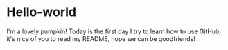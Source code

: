 # Hello-world
I'm a lovely pumpkin!
Today is the first day I try to learn how to use GitHub, it's nice of you to read my README, hope we can be goodfriends!
